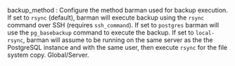 backup_method
:   Configure the method barman used for backup execution.
    If set to `rsync` (default), barman will execute backup using the `rsync`
    command over SSH (requires `ssh_command`).
    If set to `postgres` barman will use the `pg_basebackup` command to execute the backup.
    If set to `local-rsync`, barman will assume to be running on the same server
    as the the PostgreSQL instance and with the same user, then execute `rsync` for the
    file system copy.
    Global/Server.

